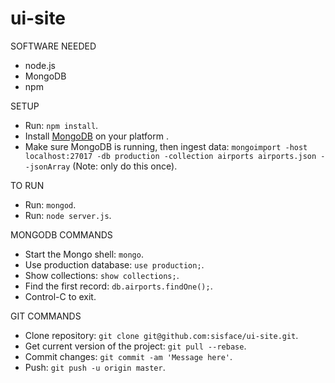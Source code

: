 # ui-site

SOFTWARE NEEDED
- node.js
- MongoDB
- npm

SETUP
- Run: `npm install`.
- Install [MongoDB](http://docs.mongodb.com/manual/installation/) on your platform .
- Make sure MongoDB is running, then ingest data: `mongoimport -host localhost:27017 -db production -collection airports airports.json --jsonArray`  (Note: only do this once).

TO RUN
- Run: `mongod`.
- Run: `node server.js`.

MONGODB COMMANDS
- Start the Mongo shell: `mongo`.
- Use production database: `use production;`.
- Show collections: `show collections;`.
- Find the first record: `db.airports.findOne();`.
- Control-C to exit.

GIT COMMANDS
- Clone repository: `git clone git@github.com:sisface/ui-site.git`.
- Get current version of the project: `git pull --rebase`.
- Commit changes: `git commit -am 'Message here'`.
- Push: `git push -u origin master`.
